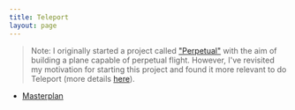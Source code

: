 ```yaml
---
title: Teleport
layout: page
---
```


> Note: I originally started a project called ["Perpetual"](/perpetual) with the aim of building a plane capable of perpetual flight. However, I've revisited my motivation for starting this project and found it more relevant to do Teleport (more details [here](/teleport/masterplan)).

- [Masterplan](/teleport/masterplan)
